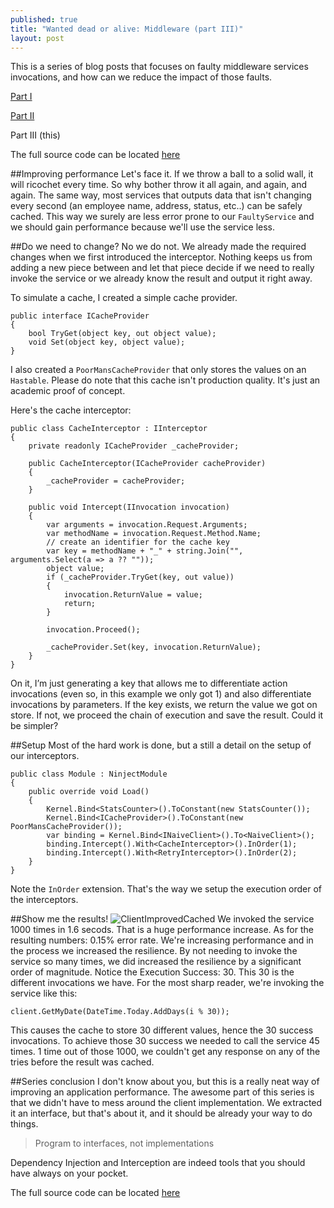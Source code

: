 ```yaml
---
published: true
title: "Wanted dead or alive: Middleware (part III)"
layout: post
---
```


This is a series of blog posts that focuses on faulty middleware services invocations, and how can we reduce the impact of those faults.

[Part I](http://www.kspace.pt/posts/wanted-dead-or-alive-middleware-part-i/)

[Part II](http://www.kspace.pt/posts/wanted-dead-or-alive-middleware-part-ii/)

Part III (this)

The full source code can be located [here](https://github.com/kappy/FaultyMiddleware)


##Improving performance
Let's face it. If we throw a ball to a solid wall, it will ricochet every time. So why bother throw it all again, and again, and again.
The same way, most services that outputs data that isn't changing every second (an employee name, address, status, etc..) can be safely cached. This way we surely are less error prone to our `FaultyService` and we should gain performance because we'll use the service less.

##Do we need to change?
No we do not. We already made the required changes when we first introduced the interceptor.
Nothing keeps us from adding a new piece between and let that piece decide if we need to really invoke the service or we already know the result and output it right away.

To simulate a cache, I created a simple cache provider.

    public interface ICacheProvider
    {
        bool TryGet(object key, out object value);
        void Set(object key, object value);
    }
    
I also created a `PoorMansCacheProvider` that only stores the values on an `Hastable`. Please do note that this cache isn't production quality. It's just an academic proof of concept.

Here's the cache interceptor:

    public class CacheInterceptor : IInterceptor
    {
        private readonly ICacheProvider _cacheProvider;

        public CacheInterceptor(ICacheProvider cacheProvider)
        {
            _cacheProvider = cacheProvider;
        }

        public void Intercept(IInvocation invocation)
        {
            var arguments = invocation.Request.Arguments;
            var methodName = invocation.Request.Method.Name;
            // create an identifier for the cache key
            var key = methodName + "_" + string.Join("", arguments.Select(a => a ?? ""));  
            object value;
            if (_cacheProvider.TryGet(key, out value))
            {
                invocation.ReturnValue = value;
                return;
            }
            
            invocation.Proceed();

            _cacheProvider.Set(key, invocation.ReturnValue);
        }
    }
    
On it, I’m just generating a key that allows me to differentiate action invocations (even so, in this example we only got 1) and also differentiate invocations by parameters.
If the key exists, we return the value we got on store. If not, we proceed the chain of execution and save the result. Could it be simpler?


##Setup
Most of the hard work is done, but a still a detail on the setup of our interceptors.

    public class Module : NinjectModule
    {
        public override void Load()
        {
            Kernel.Bind<StatsCounter>().ToConstant(new StatsCounter());
            Kernel.Bind<ICacheProvider>().ToConstant(new PoorMansCacheProvider());
            var binding = Kernel.Bind<INaiveClient>().To<NaiveClient>();
            binding.Intercept().With<CacheInterceptor>().InOrder(1);
            binding.Intercept().With<RetryInterceptor>().InOrder(2);
        }
    }
    
Note the `InOrder` extension. That's the way we setup the execution order of the interceptors.

##Show me the results!
![ClientImprovedCached](http://i1299.photobucket.com/albums/ag77/kappyzor/Blog/interceptor_III_zpsare5hqkr.png)
We invoked the service 1000 times in 1.6 secods. That is a huge performance increase. As for the resulting numbers:
0.15% error rate. We're increasing performance and in the process we increased the resilience. By not needing to invoke the service so many times, we did increased the resilience by a significant order of magnitude.
Notice the Execution Success: 30. This 30 is the different invocations we have. For the most sharp reader, we're invoking the service like this:

    client.GetMyDate(DateTime.Today.AddDays(i % 30));
    
This causes the cache to store 30 different values, hence the 30 success invocations.
To achieve those 30 success we needed to call the service 45 times.
1 time out of those 1000, we couldn't get any response on any of the tries before the result was cached.


##Series conclusion
I don't know about you, but this is a really neat way of improving an application performance.
The awesome part of this series is that we didn't have to mess around the client implementation. We extracted it an interface, but that's about it, and it should be already your way to do things. 

> Program to interfaces, not implementations

Dependency Injection and Interception are indeed tools that you should have always on your pocket.

The full source code can be located [here](https://github.com/kappy/FaultyMiddleware)
